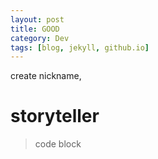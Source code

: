 ```yaml
---
layout: post
title: GOOD
category: Dev
tags: [blog, jekyll, github.io]
---
```



create nickname, 
# storyteller
   
> code block
